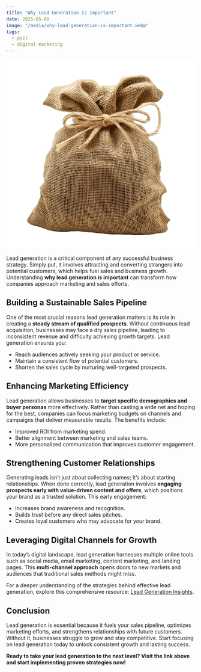 ```yaml
---
title: "Why Lead Generation Is Important"
date: 2025-05-08
image: "/media/why-lead-generation-is-important.webp"
tags:
  - post
  - digital marketing
---
```


![Why Lead Generation Is Important](/media/why-lead-generation-is-important.webp)

Lead generation is a critical component of any successful business strategy. Simply put, it involves attracting and converting strangers into potential customers, which helps fuel sales and business growth. Understanding **why lead generation is important** can transform how companies approach marketing and sales efforts.

## Building a Sustainable Sales Pipeline

One of the most crucial reasons lead generation matters is its role in creating a **steady stream of qualified prospects**. Without continuous lead acquisition, businesses may face a dry sales pipeline, leading to inconsistent revenue and difficulty achieving growth targets. Lead generation ensures you:

- Reach audiences actively seeking your product or service.
- Maintain a consistent flow of potential customers.
- Shorten the sales cycle by nurturing well-targeted prospects.

## Enhancing Marketing Efficiency

Lead generation allows businesses to **target specific demographics and buyer personas** more effectively. Rather than casting a wide net and hoping for the best, companies can focus marketing budgets on channels and campaigns that deliver measurable results. The benefits include:

- Improved ROI from marketing spend.
- Better alignment between marketing and sales teams.
- More personalized communication that improves customer engagement.

## Strengthening Customer Relationships

Generating leads isn’t just about collecting names; it’s about starting relationships. When done correctly, lead generation involves **engaging prospects early with value-driven content and offers**, which positions your brand as a trusted solution. This early engagement:

- Increases brand awareness and recognition.
- Builds trust before any direct sales pitches.
- Creates loyal customers who may advocate for your brand.

## Leveraging Digital Channels for Growth

In today’s digital landscape, lead generation harnesses multiple online tools such as social media, email marketing, content marketing, and landing pages. This **multi-channel approach** opens doors to new markets and audiences that traditional sales methods might miss.

For a deeper understanding of the strategies behind effective lead generation, explore this comprehensive resource: [Lead Generation Insights](https://leadcraftr.com/posts/lead-generation/).

## Conclusion

Lead generation is essential because it fuels your sales pipeline, optimizes marketing efforts, and strengthens relationships with future customers. Without it, businesses struggle to grow and stay competitive. Start focusing on lead generation today to unlock consistent growth and lasting success.

**Ready to take your lead generation to the next level? Visit the link above and start implementing proven strategies now!**
